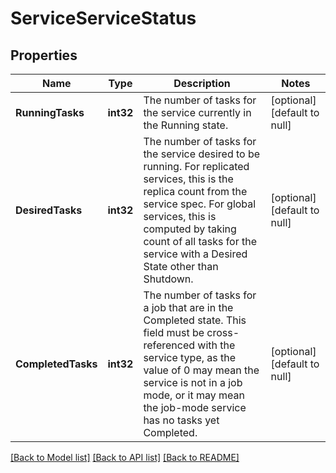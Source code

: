 # ServiceServiceStatus

## Properties
Name | Type | Description | Notes
------------ | ------------- | ------------- | -------------
**RunningTasks** | **int32** | The number of tasks for the service currently in the Running state.  | [optional] [default to null]
**DesiredTasks** | **int32** | The number of tasks for the service desired to be running. For replicated services, this is the replica count from the service spec. For global services, this is computed by taking count of all tasks for the service with a Desired State other than Shutdown.  | [optional] [default to null]
**CompletedTasks** | **int32** | The number of tasks for a job that are in the Completed state. This field must be cross-referenced with the service type, as the value of 0 may mean the service is not in a job mode, or it may mean the job-mode service has no tasks yet Completed.  | [optional] [default to null]

[[Back to Model list]](../README.md#documentation-for-models) [[Back to API list]](../README.md#documentation-for-api-endpoints) [[Back to README]](../README.md)


